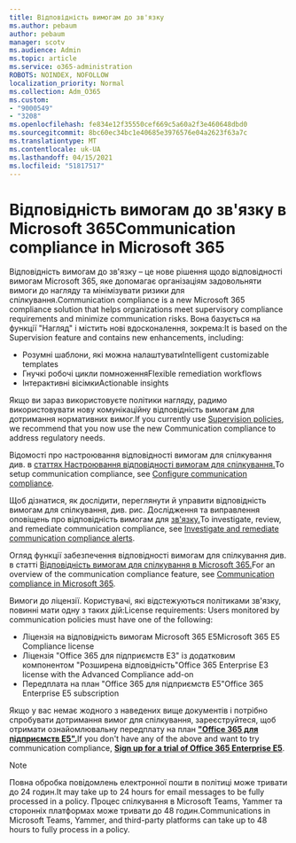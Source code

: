```yaml
---
title: Відповідність вимогам до зв'язку
ms.author: pebaum
author: pebaum
manager: scotv
ms.audience: Admin
ms.topic: article
ms.service: o365-administration
ROBOTS: NOINDEX, NOFOLLOW
localization_priority: Normal
ms.collection: Adm_O365
ms.custom:
- "9000549"
- "3208"
ms.openlocfilehash: fe834e12f35550cef669c5a60a2f3e460648dbd0
ms.sourcegitcommit: 8bc60ec34bc1e40685e3976576e04a2623f63a7c
ms.translationtype: MT
ms.contentlocale: uk-UA
ms.lasthandoff: 04/15/2021
ms.locfileid: "51817517"
---
```

# <a name="communication-compliance-in-microsoft-365"></a><span data-ttu-id="2e215-102">Відповідність вимогам до зв'язку в Microsoft 365</span><span class="sxs-lookup"><span data-stu-id="2e215-102">Communication compliance in Microsoft 365</span></span>

<span data-ttu-id="2e215-103">Відповідність вимогам до зв'язку – це нове рішення щодо відповідності вимогам Microsoft 365, яке допомагає організаціям задовольняти вимоги до нагляду та мінімізувати ризики для спілкування.</span><span class="sxs-lookup"><span data-stu-id="2e215-103">Communication compliance is a new Microsoft 365 compliance solution that helps organizations meet supervisory compliance requirements and minimize communication risks.</span></span> <span data-ttu-id="2e215-104">Вона базується на функції "Нагляд" і містить нові вдосконалення, зокрема:</span><span class="sxs-lookup"><span data-stu-id="2e215-104">It is based on the Supervision feature and contains new enhancements, including:</span></span>

- <span data-ttu-id="2e215-105">Розумні шаблони, які можна налаштувати</span><span class="sxs-lookup"><span data-stu-id="2e215-105">Intelligent customizable templates</span></span>
- <span data-ttu-id="2e215-106">Гнучкі робочі цикли помноження</span><span class="sxs-lookup"><span data-stu-id="2e215-106">Flexible remediation workflows</span></span>
- <span data-ttu-id="2e215-107">Інтерактивні вісімки</span><span class="sxs-lookup"><span data-stu-id="2e215-107">Actionable insights</span></span>

<span data-ttu-id="2e215-108">Якщо ви зараз [](https://docs.microsoft.com/microsoft-365/compliance/supervision-policies)використовуєте політики нагляду, радимо використовувати нову комунікаційну відповідність вимогам для дотримання нормативних вимог.</span><span class="sxs-lookup"><span data-stu-id="2e215-108">If you currently use [Supervision policies](https://docs.microsoft.com/microsoft-365/compliance/supervision-policies), we recommend that you now use the new Communication compliance to address regulatory needs.</span></span>

<span data-ttu-id="2e215-109">Відомості про настроювання відповідності вимогам для спілкування див. в [статтях Настроювання відповідності вимогам для спілкування.](https://docs.microsoft.com/microsoft-365/compliance/communication-compliance-configure)</span><span class="sxs-lookup"><span data-stu-id="2e215-109">To setup communication compliance, see [Configure communication compliance](https://docs.microsoft.com/microsoft-365/compliance/communication-compliance-configure).</span></span>

<span data-ttu-id="2e215-110">Щоб дізнатися, як дослідити, переглянути й управити відповідність вимогам для спілкування, див. рис. Дослідження та виправлення оповіщень про відповідність вимогам для [зв'язку.](https://docs.microsoft.com/microsoft-365/compliance/communication-compliance-investigate-remediate)</span><span class="sxs-lookup"><span data-stu-id="2e215-110">To investigate, review, and remediate communication compliance, see [Investigate and remediate communication compliance alerts](https://docs.microsoft.com/microsoft-365/compliance/communication-compliance-investigate-remediate).</span></span>

<span data-ttu-id="2e215-111">Огляд функції забезпечення відповідності вимогам для спілкування див. в статті [Відповідність вимогам для спілкування в Microsoft 365.](https://docs.microsoft.com/microsoft-365/compliance/communication-compliance)</span><span class="sxs-lookup"><span data-stu-id="2e215-111">For an overview of the communication compliance feature, see [Communication compliance in Microsoft 365](https://docs.microsoft.com/microsoft-365/compliance/communication-compliance).</span></span>

<span data-ttu-id="2e215-112">Вимоги до ліцензії. Користувачі, які відстежуються політиками зв'язку, повинні мати одну з таких дій:</span><span class="sxs-lookup"><span data-stu-id="2e215-112">License requirements: Users monitored by communication policies must have one of the following:</span></span>

- <span data-ttu-id="2e215-113">Ліцензія на відповідність вимогам Microsoft 365 E5</span><span class="sxs-lookup"><span data-stu-id="2e215-113">Microsoft 365 E5 Compliance license</span></span>
- <span data-ttu-id="2e215-114">Ліцензія "Office 365 для підприємств E3" із додатковим компонентом "Розширена відповідність"</span><span class="sxs-lookup"><span data-stu-id="2e215-114">Office 365 Enterprise E3 license with the Advanced Compliance add-on</span></span>
- <span data-ttu-id="2e215-115">Передплата на план "Office 365 для підприємств E5"</span><span class="sxs-lookup"><span data-stu-id="2e215-115">Office 365 Enterprise E5 subscription</span></span>

<span data-ttu-id="2e215-116">Якщо у вас немає жодного з наведених вище документів і потрібно спробувати дотримання вимог для спілкування, зареєструйтеся, щоб отримати ознайомлювальну передплату на план **["Office 365 для підприємств E5".](https://go.microsoft.com/fwlink/p/?LinkID=698279)**</span><span class="sxs-lookup"><span data-stu-id="2e215-116">If you don't have any of the above and want to try communication compliance, **[Sign up for a trial of Office 365 Enterprise E5](https://go.microsoft.com/fwlink/p/?LinkID=698279)**.</span></span>

> [!NOTE]
> <span data-ttu-id="2e215-117">Повна обробка повідомлень електронної пошти в політиці може тривати до 24 годин.</span><span class="sxs-lookup"><span data-stu-id="2e215-117">It may take up to 24 hours for email messages to be fully processed in a policy.</span></span> <span data-ttu-id="2e215-118">Процес спілкування в Microsoft Teams, Yammer та сторонніх платформах може тривати до 48 годин.</span><span class="sxs-lookup"><span data-stu-id="2e215-118">Communications in Microsoft Teams, Yammer, and third-party platforms can take up to 48 hours to fully process in a policy.</span></span>
